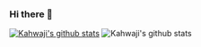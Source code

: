 ### Hi there 👋

<!--
**alikahwaji/alikahwaji** is a ✨ _special_ ✨ repository because its `README.md` (this file) appears on your GitHub profile.

Here are some ideas to get you started:

- 🔭 I’m currently working on ...
- 🌱 I’m currently learning ...
- 👯 I’m looking to collaborate on ...
- 🤔 I’m looking for help with ...
- 💬 Ask me about ...
- 📫 How to reach me: ...
- 😄 Pronouns: ...
- ⚡ Fun fact: ...
-->

[![Kahwaji's github stats](https://github-readme-stats.vercel.app/api?username=alikahwaji)](https://github.com/alikahwaji/github-readme-stats)
![Kahwaji's github stats](https://github-readme-stats.vercel.app/api?username=alikahwaji&hide=contribs,prs)
